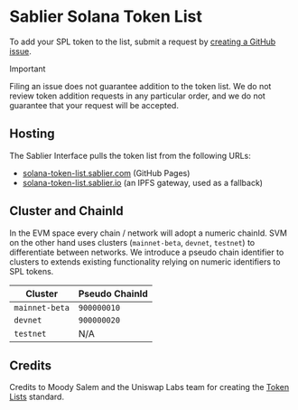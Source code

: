 # Sablier Solana Token List

To add your SPL token to the list, submit a request by
[creating a GitHub issue](https://github.com/sablier-labs/solana-token-list/issues/new?assignees=&labels=token+request&template=token-request.md&title=Add+%7BTOKEN_SYMBOL%7D%3A+%7BTOKEN_NAME%7D).

> [!IMPORTANT]
>
> Filing an issue does not guarantee addition to the token list. We do not review token addition requests in any
> particular order, and we do not guarantee that your request will be accepted.

## Hosting

The Sablier Interface pulls the token list from the following URLs:

- [solana-token-list.sablier.com](https://solana-token-list.sablier.com/tokenlist.json) (GitHub Pages)
- [solana-token-list.sablier.io](https://solana-token-list.sablier.io) (an IPFS gateway, used as a fallback)

## Cluster and ChainId

In the EVM space every chain / network will adopt a numeric chainId. SVM on the other hand uses clusters
(`mainnet-beta`, `devnet`, `testnet`) to differentiate between networks. We introduce a pseudo chain identifier to
clusters to extends existing functionality relying on numeric identifiers to SPL tokens.

| Cluster        | Pseudo ChainId |
| -------------- | -------------- |
| `mainnet-beta` | `900000010`    |
| `devnet`       | `900000020`    |
| `testnet`      | N/A            |

## Credits

Credits to Moody Salem and the Uniswap Labs team for creating the [Token Lists](https://github.com/Uniswap/token-lists)
standard.
